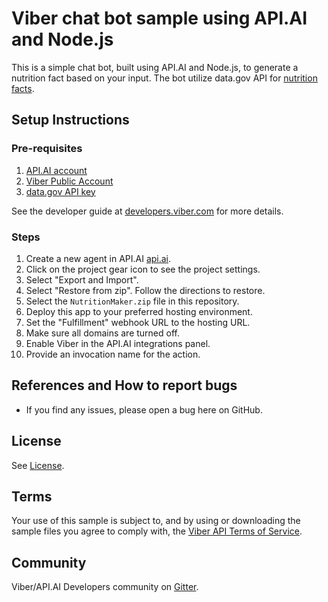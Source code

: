 # Viber chat bot sample using API.AI and Node.js

This is a simple chat bot, built using API.AI and Node.js, to generate a nutrition fact based on your input. The bot utilize data.gov API for [nutrition facts](https://ndb.nal.usda.gov/ndb/).

## Setup Instructions

### Pre-requisites
 1. [API.AI account](https://api.ai)
 2. [Viber Public Account](https://www.viber.com/en/public-accounts)
 3. [data.gov API key](https://api.data.gov/signup/)

See the developer guide at [developers.viber.com](https://developers.viber.com/public-accounts/index.html#access) for more details.

### Steps
 1. Create a new agent in API.AI [api.ai](https://api.ai).
 1. Click on the project gear icon to see the project settings.
 1. Select "Export and Import".
 1. Select "Restore from zip". Follow the directions to restore.
 1. Select the `NutritionMaker.zip` file in this repository.
 1. Deploy this app to your preferred hosting environment.
 1. Set the "Fulfillment" webhook URL to the hosting URL.
 1. Make sure all domains are turned off.
 1. Enable Viber in the API.AI integrations panel.
 1. Provide an invocation name for the action.


## References and How to report bugs
* If you find any issues, please open a bug here on GitHub.

## License
See [License](LICENSE.md).

## Terms
Your use of this sample is subject to, and by using or downloading the sample files you agree to comply with, the [Viber API Terms of Service](https://developers.viber.com/general/api-terms-of-service/index.html/).

## Community
Viber/API.AI Developers community on [Gitter](https://gitter.im/viber/apiai-integration).